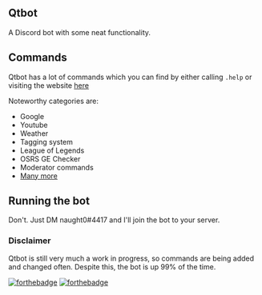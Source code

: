 ## Qtbot

A Discord bot with some neat functionality.

## Commands

Qtbot has a lot of commands which you can find by either calling `.help` or visiting the website [here](http://definitelynaught.me) 

Noteworthy categories are: 
- Google
- Youtube
- Weather
- Tagging system
- League of Legends
- OSRS GE Checker
- Moderator commands
- [Many more](http://definitelynaught.me)

## Running the bot

Don't. Just DM naught0#4417 and I'll join the bot to your server.

### Disclaimer

Qtbot is still very much a work in progress, so commands are being added and changed often. Despite this, the bot is up 99% of the time.

[![forthebadge](http://forthebadge.com/images/badges/made-with-python.svg)](http://forthebadge.com)
[![forthebadge](http://forthebadge.com/images/badges/built-with-love.svg)](http://forthebadge.com)
